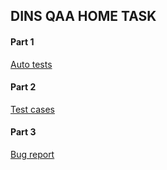 
## DINS QAA HOME TASK

#### Part 1

<a href="https://github.com/asrodionov/DINS/blob/master/src/test/java/PostsApiTest.java" target="_blank">Auto tests</a>

#### Part 2

<a href="https://docs.google.com/spreadsheets/d/1wPophsU14MPEZ0NHVEzaHFwqTTAnpqYZKn2PKpa5-z8/edit?usp=sharing" target="_blank">Test cases</a>

#### Part 3

<a href="https://github.com/asrodionov/DINS/issues/1" target="_blank">Bug report</a>
